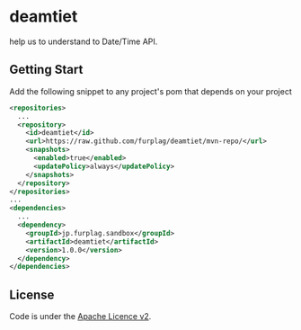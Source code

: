 # deamtiet



help us to understand to Date/Time API.

## Getting Start
Add the following snippet to any project's pom that depends on your project
```xml
<repositories>
  ...
  <repository>
    <id>deamtiet</id>
    <url>https://raw.github.com/furplag/deamtiet/mvn-repo/</url>
    <snapshots>
      <enabled>true</enabled>
      <updatePolicy>always</updatePolicy>
    </snapshots>
  </repository>
</repositories>
...
<dependencies>
  ...
  <dependency>
    <groupId>jp.furplag.sandbox</groupId>
    <artifactId>deamtiet</artifactId>
    <version>1.0.0</version>
  </dependency>
</dependencies>
```

## License
Code is under the [Apache Licence v2](LICENCE).
